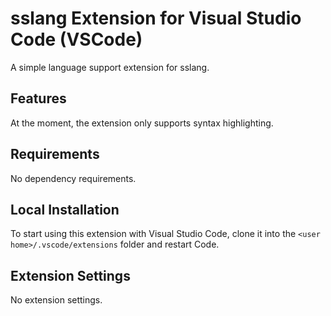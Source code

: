 # sslang Extension for Visual Studio Code (VSCode)

A simple language support extension for sslang.

## Features

At the moment, the extension only supports syntax highlighting.

## Requirements

No dependency requirements.

## Local Installation

To start using this extension with Visual Studio Code, clone it into the `<user home>/.vscode/extensions` folder and restart Code.

## Extension Settings

No extension settings.